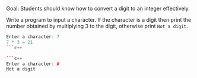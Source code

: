 Goal: Students should know how to convert a digit to an integer effectively.

Write a program to input a character. If the character is a digit then print the number obtained by multiplying 3 to the digit, otherwise print `Not a digit`.

```c++
Enter a character: 7
7 * 3 = 21
```c++

```c++
Enter a character: #
Not a digit
```
